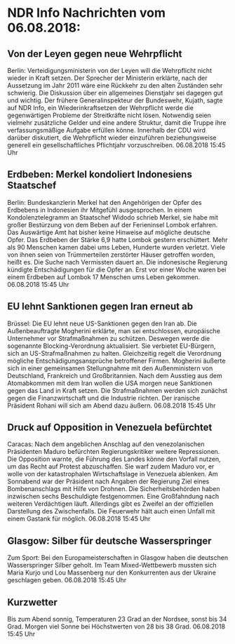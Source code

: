 # NDR Info Nachrichten vom 06.08.2018:


## Von der Leyen gegen neue Wehrpflicht
Berlin:	Verteidigungsministerin von der Leyen will die Wehrpflicht nicht wieder in Kraft setzen. Der Sprecher der Ministerin erklärte, nach der Aussetzung im Jahr 2011 wäre eine Rückkehr zu den alten Zuständen sehr schwierig. Die Diskussion über ein allgemeines Dienstjahr sei dagegen gut und wichtig. Der frühere Generalinspekteur der Bundeswehr, Kujath, sagte auf NDR Info, ein Wiederinkraftsetzen der Wehrpflicht werde die gegenwärtigen Probleme der Streitkräfte nicht lösen. Notwendig seien vielmehr zusätzliche Gelder und eine andere Struktur, damit die Truppe ihre verfassungsmäßige Aufgabe erfüllen könne. Innerhalb der CDU wird darüber diskutiert, die Wehrpflicht wieder einzuführen beziehungsweise generell ein gesellschaftliches Pflichtjahr vorzuschreiben. 06.08.2018 15:45 Uhr 

## Erdbeben: Merkel kondoliert Indonesiens Staatschef
Berlin: 	Bundeskanzlerin Merkel hat den Angehörigen der Opfer des Erdbebens in Indonesien ihr Mitgefühl ausgesprochen. In einem Kondolenztelegramm an Staatschef Widodo schrieb Merkel, sie habe mit  großer Bestürzung von dem Beben auf der Ferieninsel Lombok erfahren. Das Auswärtige Amt hat bisher keine Hinweise auf mögliche deutsche Opfer. Das Erdbeben der Stärke 6,9 hatte Lombok gestern erschüttert. Mehr als 90 Menschen kamen dabei ums Leben, Hunderte wurden verletzt. Viele von ihnen seien von Trümmerteilen zerstörter Häuser getroffen worden, heißt es. Die Suche nach Vermissten dauert an. Die indonesische Regierung kündigte Entschädigungen für die Opfer an. Erst vor einer Woche waren bei einem Erdbeben auf Lombok 17 Menschen ums Leben gekommen. 06.08.2018 15:45 Uhr 

## EU lehnt Sanktionen gegen Iran erneut ab
Brüssel: Die EU lehnt neue US-Sanktionen gegen den Iran ab. Die Außenbeauftragte Mogherini erklärte, man sei entschlossen, europäische Unternehmer vor Strafmaßnahmen zu schützen. Deswegen werde die sogenannte Blocking-Verordnung aktualisiert. Sie verbietet EU-Bürgern, sich an US-Strafmaßnahmen zu halten. Gleichzeitig regelt die Verordnung mögliche Entschädigungsansprüche betroffener Firmen. Mogherini äußerte sich in einer gemeinsamen Stellungnahme mit den Außenministern von Deutschland, Frankreich und Großbritannien. Nach dem Ausstieg aus dem Atomabkommen mit dem Iran wollen die USA morgen neue Sanktionen gegen das Land in Kraft setzen. Die Strafmaßnahmen werden sich zunächst gegen die Finanzwirtschaft und die Industrie richten. Der iranische Präsident Rohani will sich am Abend dazu äußern. 06.08.2018 15:45 Uhr 

## Druck auf Opposition in Venezuela befürchtet
Caracas: Nach dem angeblichen Anschlag auf den venezolanischen Präsidenten Maduro befürchten Regierungskritiker weitere Repressionen. Die Opposition warnte, die Führung des Landes könne den Vorfall nutzen, um das Recht auf Protest abzuschaffen. Sie warf zudem Maduro vor, er wolle von der katastrophalen Wirtschaftslage in Venezuela ablenken. Am Sonnabend war der Präsident nach Angaben der Regierung Ziel eines Bombenanschlags mit Hilfe von Drohnen. Die Sicherheitsbehörden haben inzwischen sechs Beschuldigte festgenommen. Eine Großfahndung nach weiteren Verdächtigen läuft. Allerdings gibt es Zweifel an der offiziellen Darstellung des Zwischenfalls. Die Feuerwehr hält auch einen Unfall mit einem Gastank für möglich. 06.08.2018 15:45 Uhr 

## Glasgow: Silber für deutsche Wasserspringer
Zum Sport: Bei den Europameisterschaften in Glasgow haben die deutschen Wasserspringer Silber geholt. Im Team Mixed-Wettbewerb mussten sich Maria Kurjo und Lou Massenberg nur den Konkurrenten aus der Ukraine geschlagen geben. 06.08.2018 15:45 Uhr 

## Kurzwetter
Bis zum Abend sonnig, Temperaturen 23 Grad an der Nordsee, sonst bis 34 Grad. Morgen viel Sonne bei Höchstwerten von 28 bis 38 Grad. 06.08.2018 15:45 Uhr 

